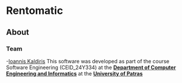 # Rentomatic

## About 

### Team

-[Ioannis Kaldiris](https://github.com/IoannisKaldiris)
This software was developed as part of the course Software Engineering (CEID_24Y334) at the **[Department of Computer Engineering and Informatics](https://www.ceid.upatras.gr/en/)** at the **[University of Patras](https://www.upatras.gr/en/)**
